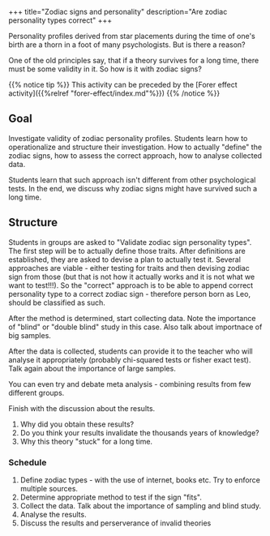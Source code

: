+++
title="Zodiac signs and personality"
description="Are zodiac personality types correct"
+++

Personality profiles derived from star placements during the time of one's birth are a thorn in a foot of many psychologists. But is there a reason? 

One of the old principles say, that if a theory survives for a long time, there must be some validity in it. So how is it with zodiac signs?

{{% notice tip %}}
This activity can be preceded by the [Forer effect activity]({{%relref "forer-effect/index.md"%}}) 
{{% /notice %}}

## Goal
Investigate validity of zodiac personality profiles. Students learn how to operationalize and structure their investigation. How to actually "define" the zodiac signs, how to assess the correct approach, how to analyse collected data.

Students learn that such approach isn't different from other psychological tests. In the end, we discuss why zodiac signs might have survived such a long time.

## Structure
Students in groups are asked to "Validate zodiac sign personality types". The first step will be to actually define those traits. After definitions are established, they are asked to devise a plan to actually test it. Several approaches are viable - either testing for traits and then devising zodiac sign from those (but that is not how it actually works and it is not what we want to test!!!). So the "correct" approach is to be able to append correct personality type to a correct zodiac sign - therefore person born as Leo, should be classified as such.

After the method is determined, start collecting data. Note the importance of "blind" or "double blind" study in this case. Also talk about importnace of big samples. 

After the data is collected, students can provide it to the teacher who will analyse it appropriately (probably chi-squared tests or fisher exact test). Talk again about the importance of large samples.

You can even try and debate meta analysis - combining results from few different groups.

Finish with the discussion about the results. 

1. Why did you obtain these results?
2. Do you think your results invalidate the thousands years of knowledge?
3. Why this theory "stuck" for a long time.

### Schedule
1. Define zodiac types - with the use of internet, books etc. Try to enforce multiple sources.
2. Determine appropriate method to test if the sign "fits".
3. Collect the data. Talk about the importance of sampling and blind study.
4. Analyse the results.
5. Discuss the results and perserverance of invalid theories
